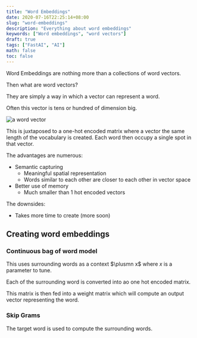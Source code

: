 ```yaml
---
title: "Word Embeddings"
date: 2020-07-16T22:25:14+08:00
slug: "word-embeddings"
description: "Everything about word embeddings"
keywords: ["Word embeddings", "word vectors"]
draft: true
tags: ["FastAI", "AI"]
math: false
toc: false
---
```



Word Embeddings are nothing more than a collections of word vectors.

Then what are word vectors?

They are simply a way in which a vector can represent a word.

Often this vector is tens or hundred of dimension big.

![a word vector](/images/fastai/word_vector.png "A word vector")

This is juxtaposed to a one-hot encoded matrix where a vector the same length of the vocabulary is created. Each word then occupy a single spot in that vector.

The advantages are numerous:

- Semantic capturing
  - Meaningful spatial representation
  - Words similar to each other are closer to each other in vector space
- Better use of memory
  - Much smaller than 1 hot encoded vectors

The downsides:

- Takes more time to create (more soon)

## Creating word embeddings

### Continuous bag of word model

This uses surrounding words as a context $\plusmn x$ where $x$ is a parameter to tune.

Each of the surrounding word is converted into ao one hot encoded matrix.

This matrix is then fed into a weight matrix which will compute an output vector representing the word.

### Skip Grams

The target word is used to compute the surrounding words.
